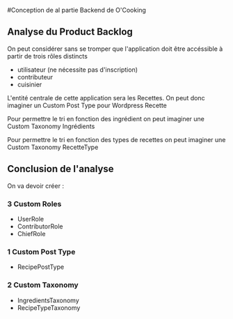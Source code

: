 #Conception de al partie Backend de O'Cooking

## Analyse du Product Backlog

On peut considérer sans se tromper que l'application doit être accéssible à partir de trois rôles distincts

- utilisateur  (ne nécessite pas d'inscription)
- contributeur
- cuisinier

L'entité centrale de cette application sera les Recettes. On peut donc imaginer un Custom Post Type pour Wordpress Recette

Pour permettre le tri en fonction des ingrédient on peut imaginer une Custom Taxonomy Ingrédients

Pour permettre le tri en fonction des types de recettes on peut imaginer une Custom Taxonomy RecetteType

## Conclusion de l'analyse

On va devoir créer : 

### 3 Custom Roles

- UserRole
- ContributorRole
- ChiefRole

### 1 Custom Post Type

- RecipePostType


### 2 Custom Taxonomy

- IngredientsTaxonomy
- RecipeTypeTaxonomy
